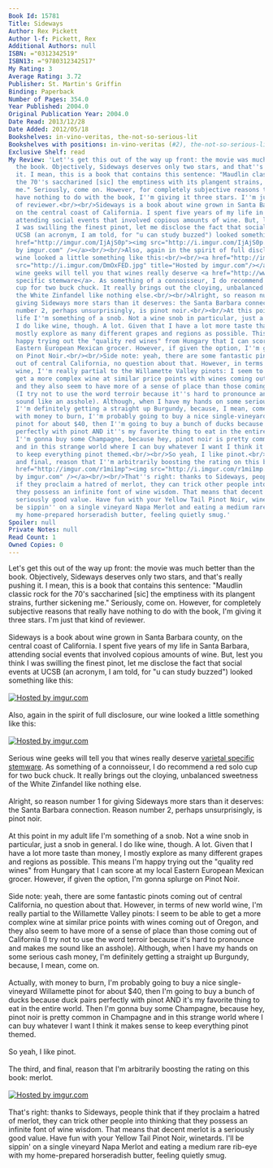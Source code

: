 ```yaml
---
Book Id: 15781
Title: Sideways
Author: Rex Pickett
Author l-f: Pickett, Rex
Additional Authors: null
ISBN: ="0312342519"
ISBN13: ="9780312342517"
My Rating: 3
Average Rating: 3.72
Publisher: St. Martin's Griffin
Binding: Paperback
Number of Pages: 354.0
Year Published: 2004.0
Original Publication Year: 2004.0
Date Read: 2013/12/28
Date Added: 2012/05/18
Bookshelves: in-vino-veritas, the-not-so-serious-lit
Bookshelves with positions: in-vino-veritas (#2), the-not-so-serious-lit (#112)
Exclusive Shelf: read
My Review: 'Let''s get this out of the way up front: the movie was much better than
  the book. Objectively, Sideways deserves only two stars, and that''s really pushing
  it. I mean, this is a book that contains this sentence: "Maudlin classic rock for
  the 70''s saccharined [sic] the emptiness with its plangent strains, further sickening
  me." Seriously, come on. However, for completely subjective reasons that really
  have nothing to do with the book, I''m giving it three stars. I''m just that kind
  of reviewer.<br/><br/>Sideways is a book about wine grown in Santa Barbara county,
  on the central coast of California. I spent five years of my life in Santa Barbara,
  attending social events that involved copious amounts of wine. But, lest you think
  I was swilling the finest pinot, let me disclose the fact that social events at
  UCSB (an acronym, I am told, for "u can study buzzed") looked something like this:<br/><br/><a
  href="http://imgur.com/IjAjS0p"><img src="http://i.imgur.com/IjAjS0p.jpg" title="Hosted
  by imgur.com" /></a><br/><br/>Also, again in the spirit of full disclosure, our
  wine looked a little something like this:<br/><br/><a href="http://imgur.com/DmOxFED"><img
  src="http://i.imgur.com/DmOxFED.jpg" title="Hosted by imgur.com"/></a><br/><br/>Serious
  wine geeks will tell you that wines really deserve <a href="http://www.riedelusa.net">varietal
  specific stemware</a>. As something of a connoisseur, I do recommend a red solo
  cup for two buck chuck. It really brings out the cloying, unbalanced sweetness of
  the White Zinfandel like nothing else.<br/><br/>Alright, so reason number 1 for
  giving Sideways more stars than it deserves: the Santa Barbara connection. Reason
  number 2, perhaps unsurprisingly, is pinot noir.<br/><br/>At this point in my adult
  life I''m something of a snob. Not a wine snob in particular, just a snob in general.
  I do like wine, though. A lot. Given that I have a lot more taste than money, I
  mostly explore as many different grapes and regions as possible. This means I''m
  happy trying out the "quality red wines" from Hungary that I can score at my local
  Eastern European Mexican grocer. However, if given the option, I''m gonna splurge
  on Pinot Noir.<br/><br/>Side note: yeah, there are some fantastic pinots coming
  out of central California, no question about that. However, in terms of new world
  wine, I''m really partial to the Willamette Valley pinots: I seem to be able to
  get a more complex wine at similar price points with wines coming out of Oregon,
  and they also seem to have more of a sense of place than those coming out of California
  (I try not to use the word terroir because it''s hard to pronounce and makes me
  sound like an asshole). Although, when I have my hands on some serious cash money,
  I''m definitely getting a straight up Burgundy, because, I mean, come on.<br/><br/>Actually,
  with money to burn, I''m probably going to buy a nice single-vineyard Willamette
  pinot for about $40, then I''m going to buy a bunch of ducks because duck pairs
  perfectly with pinot AND it''s my favorite thing to eat in the entire world. Then
  I''m gonna buy some Champagne, because hey, pinot noir is pretty common in Champagne
  and in this strange world where I can buy whatever I want I think it makes sense
  to keep everything pinot themed.<br/><br/>So yeah, I like pinot.<br/><br/>The third,
  and final, reason that I''m arbitrarily boosting the rating on this book: merlot.<br/><br/><a
  href="http://imgur.com/r1mi1mp"><img src="http://i.imgur.com/r1mi1mp.jpg" title="Hosted
  by imgur.com" /></a><br/><br/>That''s right: thanks to Sideways, people think that
  if they proclaim a hatred of merlot, they can trick other people into thinking that
  they possess an infinite font of wine wisdom. That means that decent merlot is a
  seriously good value. Have fun with your Yellow Tail Pinot Noir, winetards. I''ll
  be sippin'' on a single vineyard Napa Merlot and eating a medium rare rib-eye with
  my home-prepared horseradish butter, feeling quietly smug.'
Spoiler: null
Private Notes: null
Read Count: 1
Owned Copies: 0
---
```


Let's get this out of the way up front: the movie was much better than the book. Objectively, Sideways deserves only two stars, and that's really pushing it. I mean, this is a book that contains this sentence: "Maudlin classic rock for the 70's saccharined [sic] the emptiness with its plangent strains, further sickening me." Seriously, come on. However, for completely subjective reasons that really have nothing to do with the book, I'm giving it three stars. I'm just that kind of reviewer.<br/><br/>Sideways is a book about wine grown in Santa Barbara county, on the central coast of California. I spent five years of my life in Santa Barbara, attending social events that involved copious amounts of wine. But, lest you think I was swilling the finest pinot, let me disclose the fact that social events at UCSB (an acronym, I am told, for "u can study buzzed") looked something like this:<br/><br/><a href="http://imgur.com/IjAjS0p"><img src="http://i.imgur.com/IjAjS0p.jpg" title="Hosted by imgur.com" /></a><br/><br/>Also, again in the spirit of full disclosure, our wine looked a little something like this:<br/><br/><a href="http://imgur.com/DmOxFED"><img src="http://i.imgur.com/DmOxFED.jpg" title="Hosted by imgur.com"/></a><br/><br/>Serious wine geeks will tell you that wines really deserve <a href="http://www.riedelusa.net">varietal specific stemware</a>. As something of a connoisseur, I do recommend a red solo cup for two buck chuck. It really brings out the cloying, unbalanced sweetness of the White Zinfandel like nothing else.<br/><br/>Alright, so reason number 1 for giving Sideways more stars than it deserves: the Santa Barbara connection. Reason number 2, perhaps unsurprisingly, is pinot noir.<br/><br/>At this point in my adult life I'm something of a snob. Not a wine snob in particular, just a snob in general. I do like wine, though. A lot. Given that I have a lot more taste than money, I mostly explore as many different grapes and regions as possible. This means I'm happy trying out the "quality red wines" from Hungary that I can score at my local Eastern European Mexican grocer. However, if given the option, I'm gonna splurge on Pinot Noir.<br/><br/>Side note: yeah, there are some fantastic pinots coming out of central California, no question about that. However, in terms of new world wine, I'm really partial to the Willamette Valley pinots: I seem to be able to get a more complex wine at similar price points with wines coming out of Oregon, and they also seem to have more of a sense of place than those coming out of California (I try not to use the word terroir because it's hard to pronounce and makes me sound like an asshole). Although, when I have my hands on some serious cash money, I'm definitely getting a straight up Burgundy, because, I mean, come on.<br/><br/>Actually, with money to burn, I'm probably going to buy a nice single-vineyard Willamette pinot for about $40, then I'm going to buy a bunch of ducks because duck pairs perfectly with pinot AND it's my favorite thing to eat in the entire world. Then I'm gonna buy some Champagne, because hey, pinot noir is pretty common in Champagne and in this strange world where I can buy whatever I want I think it makes sense to keep everything pinot themed.<br/><br/>So yeah, I like pinot.<br/><br/>The third, and final, reason that I'm arbitrarily boosting the rating on this book: merlot.<br/><br/><a href="http://imgur.com/r1mi1mp"><img src="http://i.imgur.com/r1mi1mp.jpg" title="Hosted by imgur.com" /></a><br/><br/>That's right: thanks to Sideways, people think that if they proclaim a hatred of merlot, they can trick other people into thinking that they possess an infinite font of wine wisdom. That means that decent merlot is a seriously good value. Have fun with your Yellow Tail Pinot Noir, winetards. I'll be sippin' on a single vineyard Napa Merlot and eating a medium rare rib-eye with my home-prepared horseradish butter, feeling quietly smug.